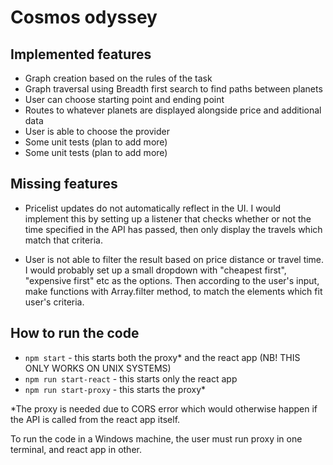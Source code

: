 # Cosmos odyssey

## Implemented features

-   Graph creation based on the rules of the task
-   Graph traversal using Breadth first search to find paths between planets
-   User can choose starting point and ending point
-   Routes to whatever planets are displayed alongside price and additional data
-   User is able to choose the provider
-   Some unit tests (plan to add more)
-   Some unit tests (plan to add more)

## Missing features

-   Pricelist updates do not automatically reflect in the UI. I would implement this by setting up a listener that checks whether or not the time specified in the API has passed, then only display the travels which match that criteria.

-   User is not able to filter the result based on price distance or travel time. I would probably set up a small dropdown with "cheapest first", "expensive first" etc as the options. Then according to the user's input, make functions with Array.filter method, to match the elements which fit user's criteria.

## How to run the code

-   `npm start` - this starts both the proxy\* and the react app (NB! THIS ONLY WORKS ON UNIX SYSTEMS)
-   `npm run start-react` - this starts only the react app
-   `npm run start-proxy` - this starts the proxy\*

\*The proxy is needed due to CORS error which would otherwise happen if the API is called from the react app itself.

To run the code in a Windows machine, the user must run proxy in one terminal, and react app in other.
